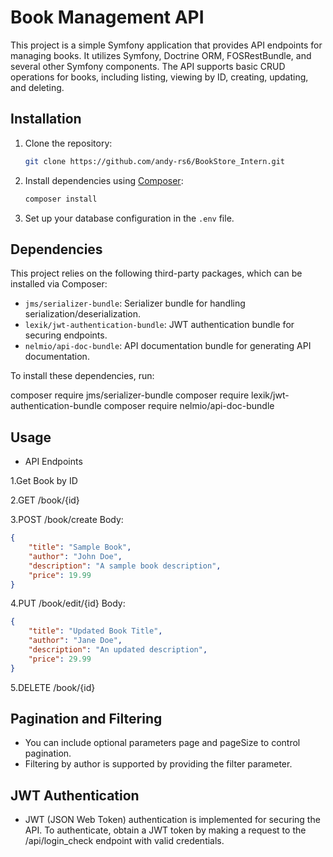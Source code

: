 # Book Management API

This project is a simple Symfony application that provides API endpoints for managing books. It utilizes Symfony, Doctrine ORM, FOSRestBundle, and several other Symfony components. The API supports basic CRUD operations for books, including listing, viewing by ID, creating, updating, and deleting.

## Installation

1. Clone the repository:

    ```bash
    git clone https://github.com/andy-rs6/BookStore_Intern.git
    ```

2. Install dependencies using [Composer](https://getcomposer.org/):

    ```bash
    composer install
    ```

3. Set up your database configuration in the `.env` file.

## Dependencies

This project relies on the following third-party packages, which can be installed via Composer:

- `jms/serializer-bundle`: Serializer bundle for handling serialization/deserialization.
- `lexik/jwt-authentication-bundle`: JWT authentication bundle for securing endpoints.
- `nelmio/api-doc-bundle`: API documentation bundle for generating API documentation.

To install these dependencies, run:

composer require jms/serializer-bundle
composer require lexik/jwt-authentication-bundle
composer require nelmio/api-doc-bundle


## Usage

- API Endpoints

1.Get Book by ID

2.GET /book/{id}

3.POST /book/create
Body:

```json
{
    "title": "Sample Book",
    "author": "John Doe",
    "description": "A sample book description",
    "price": 19.99
}
```

4.PUT /book/edit/{id}
Body:

```json
{
    "title": "Updated Book Title",
    "author": "Jane Doe",
    "description": "An updated description",
    "price": 29.99
}
```

5.DELETE /book/{id}

## Pagination and Filtering
- You can include optional parameters page and pageSize to control pagination.
- Filtering by author is supported by providing the filter parameter.
  
## JWT Authentication
- JWT (JSON Web Token) authentication is implemented for securing the API. To authenticate, obtain a JWT token by making a request to the /api/login_check endpoint with valid credentials.
